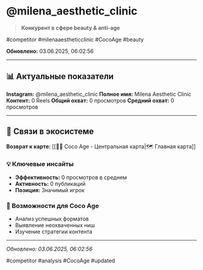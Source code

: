 # @milena_aesthetic_clinic

> **Конкурент в сфере beauty & anti-age**

#competitor #milenaaestheticclinic #CocoAge #beauty

**Обновлено:** 03.06.2025, 06:02:56

---

## 📊 Актуальные показатели

**Instagram:** @milena_aesthetic_clinic
**Полное имя:** Milena Aesthetic Clinic
**Контент:** 0 Reels
**Общий охват:** 0 просмотров
**Средний охват:** 0 просмотров

---

## 🔗 Связи в экосистеме

**Возврат к карте:** [[🥥✨ Coco Age - Центральная карта|🗺️ Главная карта]]

### 💡 Ключевые инсайты
- **Эффективность:** 0 просмотров в среднем
- **Активность:** 0 публикаций
- **Позиция:** Значимый игрок

### 🎯 Возможности для Coco Age
- Анализ успешных форматов
- Выявление неохваченных ниш
- Изучение стратегии контента

---

*Обновлено: 03.06.2025, 06:02:56*

#competitor #analysis #CocoAge #updated